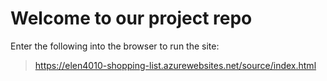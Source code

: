 <h1> Welcome to our project repo </h1>

Enter the following into the browser to run the site:

> https://elen4010-shopping-list.azurewebsites.net/source/index.html